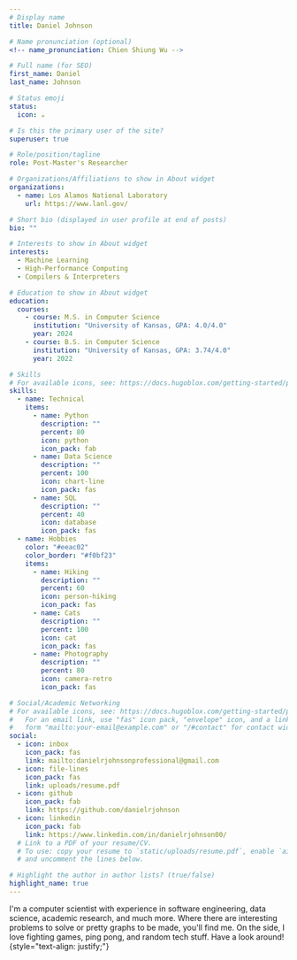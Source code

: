 ```yaml
---
# Display name
title: Daniel Johnson

# Name pronunciation (optional)
<!-- name_pronunciation: Chien Shiung Wu -->

# Full name (for SEO)
first_name: Daniel
last_name: Johnson

# Status emoji
status:
  icon: ☕️

# Is this the primary user of the site?
superuser: true

# Role/position/tagline
role: Post-Master's Researcher

# Organizations/Affiliations to show in About widget
organizations:
  - name: Los Alamos National Laboratory
    url: https://www.lanl.gov/

# Short bio (displayed in user profile at end of posts)
bio: ""

# Interests to show in About widget
interests:
  - Machine Learning
  - High-Performance Computing
  - Compilers & Interpreters

# Education to show in About widget
education:
  courses:
    - course: M.S. in Computer Science
      institution: "University of Kansas, GPA: 4.0/4.0"
      year: 2024
    - course: B.S. in Computer Science
      institution: "University of Kansas, GPA: 3.74/4.0"
      year: 2022

# Skills
# For available icons, see: https://docs.hugoblox.com/getting-started/page-builder/#icons
skills:
  - name: Technical
    items:
      - name: Python
        description: ""
        percent: 80
        icon: python
        icon_pack: fab
      - name: Data Science
        description: ""
        percent: 100
        icon: chart-line
        icon_pack: fas
      - name: SQL
        description: ""
        percent: 40
        icon: database
        icon_pack: fas
  - name: Hobbies
    color: "#eeac02"
    color_border: "#f0bf23"
    items:
      - name: Hiking
        description: ""
        percent: 60
        icon: person-hiking
        icon_pack: fas
      - name: Cats
        description: ""
        percent: 100
        icon: cat
        icon_pack: fas
      - name: Photography
        description: ""
        percent: 80
        icon: camera-retro
        icon_pack: fas

# Social/Academic Networking
# For available icons, see: https://docs.hugoblox.com/getting-started/page-builder/#icons
#   For an email link, use "fas" icon pack, "envelope" icon, and a link in the
#   form "mailto:your-email@example.com" or "/#contact" for contact widget.
social:
  - icon: inbox
    icon_pack: fas
    link: mailto:danielrjohnsonprofessional@gmail.com
  - icon: file-lines
    icon_pack: fas
    link: uploads/resume.pdf
  - icon: github
    icon_pack: fab
    link: https://github.com/danielrjohnson
  - icon: linkedin
    icon_pack: fab
    link: https://www.linkedin.com/in/danielrjohnson00/
  # Link to a PDF of your resume/CV.
  # To use: copy your resume to `static/uploads/resume.pdf`, enable `ai` icons in `params.yaml`,
  # and uncomment the lines below.

# Highlight the author in author lists? (true/false)
highlight_name: true
---
```


I'm a computer scientist with experience in software engineering, data science, academic research, and much more. Where there are interesting problems to solve or pretty graphs to be made, you'll find me. On the side, I love fighting games, ping pong, and random tech stuff. Have a look around!
{style="text-align: justify;"}
